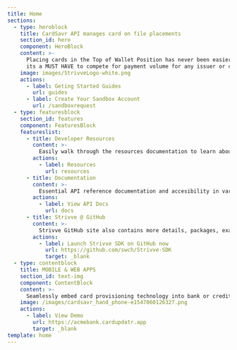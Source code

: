 ```yaml
---
title: Home
sections:
  - type: heroblock
    title: CardSavr API manages card on file placements
    section_id: hero
    component: HeroBlock
    content: >-
      Placing cards in the Top of Wallet Position has never been easier. In fact,
      its a MUST HAVE to compete for payment volume for any issuer or co-brand card program.
    image: images/StrivveLogo-white.png
    actions:
      - label: Geting Started Guides
        url: guides
      - label: Create Your Sandbox Account
        url: /sandboxrequest
  - type: featuresblock
    section_id: features
    component: FeaturesBlock
    featureslist:
      - title: Developer Resources
        content: >-
          Easily walk through the resources documentation to learn about specific data models, objects, languages, recipes and the like.
        actions:
          - label: Resources
            url: resources
      - title: Documentation
        content: >-
          Essential API reference documentation and accesibility in various platforms and languages can be access here.
        actions:
          - label: View API Docs
            url: docs
      - title: Strivve @ GitHub
        content: >-
          Strivve GitHub site also contains more details, packages, examples and integrations that are not contained herein.
        actions:
          - label: Launch Strivve SDK on GitHub now
            url: https://github.com/swch/Strivve-SDK
            target: _blank
  - type: contentblock
    title: MOBILE & WEB APPS
    section_id: text-img
    component: ContentBlock
    content: >-
      Seamlessly embed card provisioning technology into bank or credit union apps to reclaim and increase transaction volume.
    image: /images/cardsavr_hand_phone-e1547060126327.png
    actions:
      - label: View Demo
        url: https://acmebank.cardupdatr.app
        target: _blank
template: home
---
```

